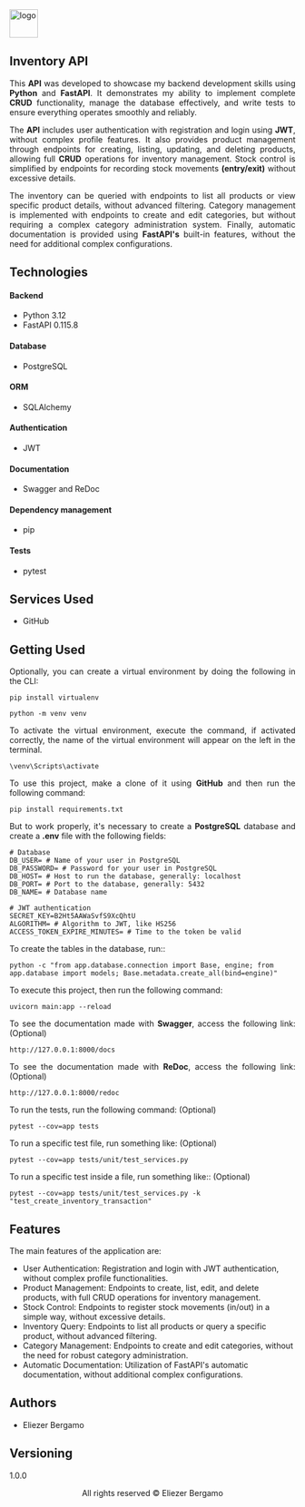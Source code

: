 <img src="https://github.com/user-attachments/assets/f8d542d9-72a7-4031-8563-0c41549973b3" alt="logo" width="50"/>

<section>
  <div>
    <h1>Inventory API</h1>
    <p align="justify">
      This <b>API</b> was developed to showcase my backend development skills using
      <b>Python</b> and <b>FastAPI</b>. It demonstrates my ability to implement
      complete <b>CRUD</b> functionality, manage the database effectively, and write
      tests to ensure everything operates smoothly and reliably.
    </p>
    <p  align="justify">
      The <b>API</b> includes user authentication with registration and login using <b>JWT</b>,
      without complex profile features. It also provides product management through
      endpoints for creating, listing, updating, and deleting products, allowing full
      <b>CRUD</b> operations for inventory management. Stock control is simplified by endpoints
      for recording stock movements <b>(entry/exit)</b> without excessive details.
    </p>
    <p align="justify">
      The inventory can be queried with endpoints to list all products or view specific
      product details, without advanced filtering. Category management is implemented
      with endpoints to create and edit categories, but without requiring a complex
      category administration system. Finally, automatic documentation is provided using
      <b>FastAPI's</b> built-in features, without the need for additional complex configurations.
    </p>
  </div>

  <div>
    <h2>Technologies</h2>
    <h4>Backend</h4>
    <ul>
      <li>Python 3.12</li>
      <li>FastAPI 0.115.8</li>
    </ul>
    <h4>Database</h4>
    <ul>
      <li>PostgreSQL</li>
    </ul>
    <h4>ORM</h4>
    <ul>
      <li>SQLAlchemy</li>
    </ul>
    <h4>Authentication</h4>
    <ul>
      <li>JWT</li>
    </ul>
    <h4>Documentation</h4>
    <ul>
      <li>Swagger and ReDoc</li>
    </ul>
    <h4>Dependency management</h4>
    <ul>
      <li>pip</li>
    </ul>
    <h4>Tests</h4>
    <ul>
      <li>pytest</li>
    </ul>
  </div>

  <div>
    <h2>Services Used</h2>
    <ul>
      <li>GitHub</li>
    </ul>
  </div>

  <div>
    <h2>Getting Used</h2>
  <p align="justify">
    Optionally, you can create a virtual environment by doing the following in the CLI:

  ```
  pip install virtualenv
  ```

  ```
  python -m venv venv
  ```
  </p>

  <p align="justify">
    To activate the virtual environment, execute the command, if activated correctly,
    the name of the virtual environment will appear on the left in the terminal.

  ```
  \venv\Scripts\activate
  ```
  </p>

  <p align="justify">
    To use this project, make a clone of it using <b>GitHub</b> and then run the following command:

  ```
  pip install requirements.txt
  ```
  </p>

  <p align="justify">
    But to work properly, it's necessary to create a <b>PostgreSQL</b> database and create a <b>.env</b> file
    with the following fields:

  ```
  # Database
  DB_USER= # Name of your user in PostgreSQL
  DB_PASSWORD= # Password for your user in PostgreSQL
  DB_HOST= # Host to run the database, generally: localhost
  DB_PORT= # Port to the database, generally: 5432
  DB_NAME= # Database name
  
  # JWT authentication
  SECRET_KEY=B2Ht5AAWaSvfS9XcQhtU
  ALGORITHM= # Algorithm to JWT, like HS256
  ACCESS_TOKEN_EXPIRE_MINUTES= # Time to the token be valid
  ```
  </p>

  <p align="justify">
    To create the tables in the database, run::

  ```
  python -c "from app.database.connection import Base, engine; from app.database import models; Base.metadata.create_all(bind=engine)"
  ```
  </p>

  <p align="justify">
    To execute this project, then run the following command:

  ```
  uvicorn main:app --reload
  ```
  </p>

  <p align="justify">
    To see the documentation made with <b>Swagger</b>, access the following link: (Optional)

  ```
  http://127.0.0.1:8000/docs
  ```
  </p>

  <p align="justify">
    To see the documentation made with <b>ReDoc</b>, access the following link: (Optional)

  ```
  http://127.0.0.1:8000/redoc
  ```
  </p>

  <p align="justify">
    To run the tests, run the following command: (Optional)

  ```
  pytest --cov=app tests
  ```
  </p>

  <p align="justify">
    To run a specific test file, run something like: (Optional)

  ```
  pytest --cov=app tests/unit/test_services.py
  ```
  </p>
  </div>

  <p align="justify">
    To run a specific test inside a file, run something like:: (Optional)

  ```
  pytest --cov=app tests/unit/test_services.py -k "test_create_inventory_transaction" 
  ```
  </p>
  </div>

  <div>
    <h2>Features</h2>
    <p>The main features of the application are:</p>
    <ul>
      <li>User Authentication: Registration and login with JWT authentication, without complex profile functionalities.</li>
      <li>Product Management: Endpoints to create, list, edit, and delete products, with full CRUD operations for inventory management.</li>
      <li>Stock Control: Endpoints to register stock movements (in/out) in a simple way, without excessive details.</li>
      <li>Inventory Query: Endpoints to list all products or query a specific product, without advanced filtering.</li>
      <li>Category Management: Endpoints to create and edit categories, without the need for robust category administration.</li>
      <li>Automatic Documentation: Utilization of FastAPI's automatic documentation, without additional complex configurations.</li>
    </ul>
</div>

  <div>
    <h2>Authors</h2>
    <ul>
      <li>
        Eliezer Bergamo
      </li>
    </ul>
  </div>

  <div>
    <h2>Versioning</h2>
    <p>1.0.0</p>
  </div>

  <footer>
    <p align="center">All rights reserved &copy Eliezer Bergamo</p>
  </footer>
</section>
